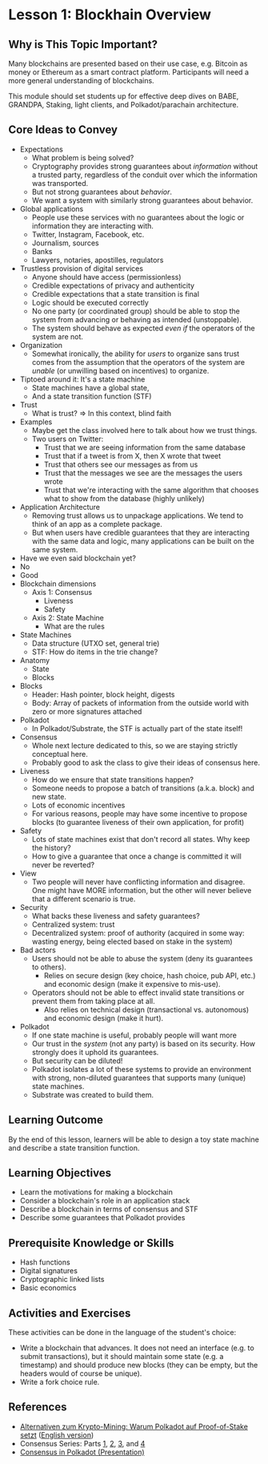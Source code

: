 # Lesson 1: Blockhain Overview

## Why is This Topic Important?

Many blockchains are presented based on their use case, e.g. Bitcoin as money or Ethereum as a smart contract platform. Participants will need a more general understanding of blockchains.

This module should set students up for effective deep dives on BABE, GRANDPA, Staking, light clients, and Polkadot/parachain architecture.

## Core Ideas to Convey

- Expectations
  - What problem is being solved?
  - Cryptography provides strong guarantees about _information_ without a trusted party, regardless of the conduit over which the information was transported.
  - But not strong guarantees about _behavior_.
  - We want a system with similarly strong guarantees about behavior.
- Global applications
  - People use these services with no guarantees about the logic or information they are interacting with.
  - Twitter, Instagram, Facebook, etc.
  - Journalism, sources
  - Banks
  - Lawyers, notaries, apostilles, regulators
- Trustless provision of digital services
  - Anyone should have access (permissionless)
  - Credible expectations of privacy and authenticity
  - Credible expectations that a state transition is final
  - Logic should be executed correctly
  - No one party (or coordinated group) should be able to stop the system from advancing or behaving as intended (unstoppable).
  - The system should behave as expected _even if_ the operators of the system are not.
- Organization
  - Somewhat ironically, the ability for _users_ to organize sans trust comes from the assumption that the operators of the system are _unable_ (or unwilling based on incentives) to organize.
- Tiptoed around it: It's a state machine
  - State machines have a global state,
  - And a state transition function (STF)
- Trust
  - What is trust? => In this context, blind faith
- Examples
  - Maybe get the class involved here to talk about how we trust things.
  - Two users on Twitter:
    - Trust that we are seeing information from the same database
    - Trust that if a tweet is from X, then X wrote that tweet
    - Trust that others see our messages as from us
    - Trust that the messages we see are the messages the users wrote
    - Trust that we're interacting with the same algorithm that chooses what to show from the database (highly unlikely)
- Application Architecture
  - Removing trust allows us to unpackage applications. We tend to think of an app as a complete package.
  - But when users have credible guarantees that they are interacting with the same data and logic, many applications can be built on the same system.
- Have we even said blockchain yet?
- No
- Good
- Blockchain dimensions
  - Axis 1: Consensus
    - Liveness
    - Safety
  - Axis 2: State Machine
    - What are the rules
- State Machines
  - Data structure (UTXO set, general trie)
  - STF: How do items in the trie change?
- Anatomy
  - State
  - Blocks
- Blocks
  - Header: Hash pointer, block height, digests
  - Body: Array of packets of information from the outside world with zero or more signatures attached
- Polkadot
  - In Polkadot/Substrate, the STF is actually part of the state itself!
- Consensus
  - Whole next lecture dedicated to this, so we are staying strictly conceptual here.
  - Probably good to ask the class to give their ideas of consensus here.
- Liveness
  - How do we ensure that state transitions happen?
  - Someone needs to propose a batch of transitions (a.k.a. block) and new state.
  - Lots of economic incentives
  - For various reasons, people may have some incentive to propose blocks (to guarantee liveness of their own application, for profit)
- Safety
  - Lots of state machines exist that don't record all states. Why keep the history?
  - How to give a guarantee that once a change is committed it will never be reverted?
- View
  - Two people will never have conflicting information and disagree. One might have MORE information, but the other will never believe that a different scenario is true.
- Security
  - What backs these liveness and safety guarantees?
  - Centralized system: trust
  - Decentralized system: proof of authority (acquired in some way: wasting energy, being elected based on stake in the system)
- Bad actors
  - Users should not be able to abuse the system (deny its guarantees to others).
    - Relies on secure design (key choice, hash choice, pub API, etc.) and economic design (make it expensive to mis-use).
  - Operators should not be able to effect invalid state transitions or prevent them from taking place at all.
    - Also relies on technical design (transactional vs. autonomous) and economic design (make it hurt).
- Polkadot
  - If one state machine is useful, probably people will want more
  - Our trust in the _system_ (not any party) is based on its security. How strongly does it uphold its guarantees.
  - But security can be diluted!
  - Polkadot isolates a lot of these systems to provide an environment with strong, non-diluted guarantees that supports many (unique) state machines.
  - Substrate was created to build them.

## Learning Outcome

By the end of this lesson, learners will be able to design a toy state machine and describe a state transition function.

## Learning Objectives

- Learn the motivations for making a blockchain
- Consider a blockchain's role in an application stack
- Describe a blockchain in terms of consensus and STF
- Describe some guarantees that Polkadot provides

## Prerequisite Knowledge or Skills

- Hash functions
- Digital signatures
- Cryptographic linked lists
- Basic economics

## Activities and Exercises

These activities can be done in the language of the student's choice:

- Write a blockchain that advances. It does not need an interface (e.g. to submit transactions), but it should maintain some state (e.g. a timestamp) and should produce new blocks (they can be empty, but the headers would of course be unique).
- Write a fork choice rule.

## References

- [Alternativen zum Krypto-Mining: Warum Polkadot auf Proof-of-Stake setzt](https://www.heise.de/hintergrund/Alternativen-zum-Krypto-Mining-Warum-Polkadot-auf-Proof-of-Stake-setzt-6199450.html?seite=all) ([English version](https://drive.google.com/file/d/171hN-f3GINL2r3Yv-78XXKfSd6Sg68Nj/view?usp=sharing))
- Consensus Series: Parts [1](https://polkadot.network/polkadot-consensus-part-1-introduction/), [2](https://polkadot.network/polkadot-consensus-part-2-grandpa/), [3](https://polkadot.network/blog/polkadot-consensus-part-3-babe/), and [4](https://polkadot.network/blog/polkadot-consensus-part-4-security/)
- [Consensus in Polkadot (Presentation)](https://docs.google.com/presentation/d/1pTUFqdkyRa1C5mfzL-isyYGKqaFWdUAZraODO_WkSHs/edit#slide=id.g58f1ea59d2_0_6)
